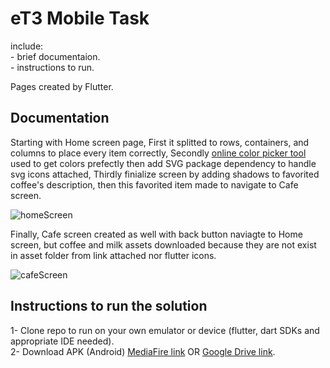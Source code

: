 # eT3 Mobile Task
  include:<br />
    - brief documentaion. <br />
    - instructions to run.
    
Pages created by Flutter.

## Documentation

Starting with Home screen page, First it splitted to rows, containers, and columns to place every item correctly, Secondly [online color picker tool](https://redketchup.io/color-picker) used to get colors prefectly then add SVG package dependency to handle svg icons attached, Thirdly finialize screen by adding shadows to favorited coffee's description, then this favorited item made to navigate to Cafe screen.


![homeScreen](https://user-images.githubusercontent.com/63668000/181850864-b6c46367-1e44-44c9-b565-284db367925f.jpeg)



Finally, Cafe screen created as well with back button naviagte to Home screen, but coffee and milk assets downloaded because they are not exist in asset folder from link attached nor flutter icons.



![cafeScreen](https://user-images.githubusercontent.com/63668000/181850907-f781a633-c1be-4093-a20d-443c6bce39a8.jpeg)

## Instructions to run the solution

1- Clone repo to run on your own emulator or device (flutter, dart SDKs and appropriate IDE needed).<br />
2- Download APK (Android) [MediaFire link](https://www.mediafire.com/file/lj4pztk056734fj/app.apk/file)
  OR [Google Drive link](https://drive.google.com/file/d/12deBGAFTeXgGTuXQqqREvBmB4Zxw0Kn3/view?usp=sharing).
